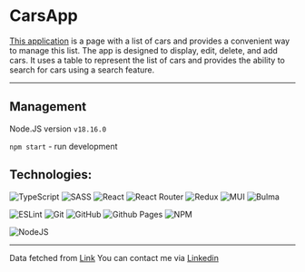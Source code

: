 # CarsApp

[This application](https://vadkol.github.io/CarsApp/) is a page with a list of cars and provides a convenient way to manage this list. The app is designed to display, edit, delete, and add cars. It uses a table to represent the list of cars and provides the ability to search for cars using a search feature.


<hr />

## Management
Node.JS version  `v18.16.0`

`npm start` - run development

## Technologies:
![TypeScript](https://img.shields.io/badge/typescript-%23007ACC.svg?style=for-the-badge&logo=typescript&logoColor=white) ![SASS](https://img.shields.io/badge/SASS-hotpink.svg?style=for-the-badge&logo=SASS&logoColor=white) ![React](https://img.shields.io/badge/react-%2320232a.svg?style=for-the-badge&logo=react&logoColor=%2361DAFB) ![React Router](https://img.shields.io/badge/React_Router-CA4245?style=for-the-badge&logo=react-router&logoColor=white) ![Redux](https://img.shields.io/badge/redux-%23593d88.svg?style=for-the-badge&logo=redux&logoColor=white) ![MUI](https://img.shields.io/badge/MUI-%230081CB.svg?style=for-the-badge&logo=mui&logoColor=white) ![Bulma](https://img.shields.io/badge/bulma-00D0B1?style=for-the-badge&logo=bulma&logoColor=white)

![ESLint](https://img.shields.io/badge/ESLint-4B3263?style=for-the-badge&logo=eslint&logoColor=white) ![Git](https://img.shields.io/badge/git-%23F05033.svg?style=for-the-badge&logo=git&logoColor=white) ![GitHub](https://img.shields.io/badge/github-%23121011.svg?style=for-the-badge&logo=github&logoColor=white) ![Github Pages](https://img.shields.io/badge/github%20pages-121013?style=for-the-badge&logo=github&logoColor=white) ![NPM](https://img.shields.io/badge/NPM-%23CB3837.svg?style=for-the-badge&logo=npm&logoColor=white)

![NodeJS](https://img.shields.io/badge/node.js-6DA55F?style=for-the-badge&logo=node.js&logoColor=white)

<hr />

Data fetched from [Link](https://myfakeapi.com/api/cars/)
You can contact me via [Linkedin](https://www.linkedin.com/in/vadym-kolomiiets-ua/)

